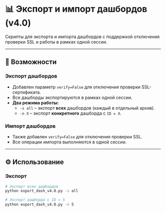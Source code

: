 # 📊 Экспорт и импорт дашбордов (v4.0)  

Скрипты для экспорта и импорта дашбордов с поддержкой отключения проверки SSL и работы в рамках одной сессии.  

---

## 🚀 Возможности  

### **Экспорт дашбордов**  
- Добавлен параметр `verify=False` для отключения проверки SSL-сертификата.  
- Все дашборды экспортируются в рамках одной сессии.  
- **Два режима работы:**  
  - `-s all` – экспорт **всех** дашбордов (каждый в отдельный архив).  
  - `-n X` – экспорт **конкретного** дашборда с `ID = X`.  

### **Импорт дашбордов**  
- Также добавлен `verify=False` для отключения проверки SSL.  
- Все операции импорта выполняются в одной сессии.  

---

## ⚙️ Использование  

### **Экспорт**  
```bash
# Экспорт всех дашбордов  
python export_dash_v4.0.py -s all  

# Экспорт дашборда с ID = 5  
python export_dash_v4.0.py -n 5  
